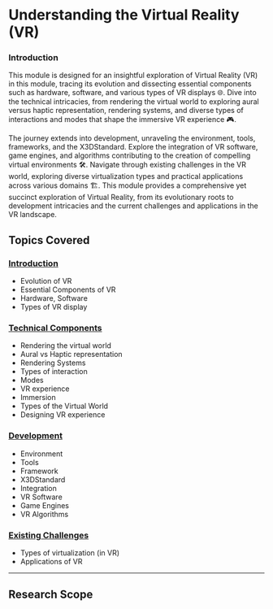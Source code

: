 # Understanding the Virtual Reality (VR)  
 
### Introduction  
 
 This module is designed for an insightful exploration of Virtual Reality (VR) in this module, tracing its evolution and dissecting essential components such as hardware, software, and various types of VR displays 🌐. Dive into the technical intricacies, from rendering the virtual world to exploring aural versus haptic representation, rendering systems, and diverse types of interactions and modes that shape the immersive VR experience 🎮.  

The journey extends into development, unraveling the environment, tools, frameworks, and the X3DStandard. Explore the integration of VR software, game engines, and algorithms contributing to the creation of compelling virtual environments 🛠️. Navigate through existing challenges in the VR world, exploring diverse virtualization types and practical applications across various domains 🏗️. This module provides a comprehensive yet succinct exploration of Virtual Reality, from its evolutionary roots to development intricacies and the current challenges and applications in the VR landscape.  
## Topics Covered  

### [Introduction](Intro)  
  * Evolution of VR  
  * Essential Components of VR  
  * Hardware, Software  
  * Types of VR display  

### [Technical Components](Technical_Components)  
  * Rendering the virtual world  
  * Aural vs Haptic representation  
  * Rendering Systems  
  * Types of interaction  
  * Modes  
  * VR experience  
  * Immersion  
  * Types of the Virtual World   
  * Designing VR experience  

### [Development](Development)  
  * Environment  
  * Tools  
  * Framework  
  * X3DStandard  
  * Integration  
  * VR Software   
  * Game Engines  
  * VR Algorithms  

### [Existing Challenges](Existing_Challenges)  
  * Types of virtualization (in VR)  
  * Applications of VR  

---  

## Research Scope